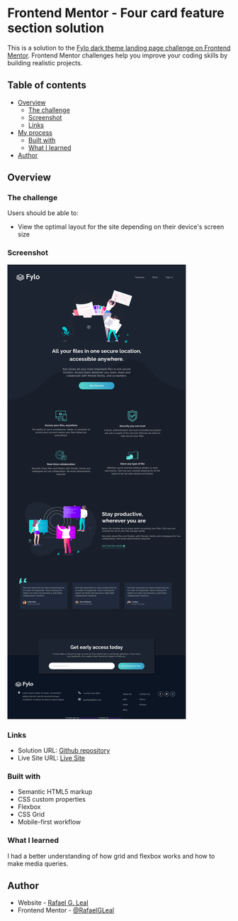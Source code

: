 # Frontend Mentor - Four card feature section solution

This is a solution to the [Fylo dark theme landing page challenge on Frontend Mentor](https://www.frontendmentor.io/challenges/fylo-dark-theme-landing-page-5ca5f2d21e82137ec91a50fd). Frontend Mentor challenges help you improve your coding skills by building realistic projects. 

## Table of contents

- [Overview](#overview)
  - [The challenge](#the-challenge)
  - [Screenshot](#screenshot)
  - [Links](#links)
- [My process](#my-process)
  - [Built with](#built-with)
  - [What I learned](#what-i-learned)
- [Author](#author)

## Overview

### The challenge

Users should be able to:

- View the optimal layout for the site depending on their device's screen size

### Screenshot

![](./screenshot.png)

### Links

- Solution URL: [Github repository](https://rafaelgleal.github.io/Fylo-Dark-Theme/)
- Live Site URL: [Live Site](https://rafaelgleal.github.io/Fylo-Dark-Theme/)

### Built with

- Semantic HTML5 markup
- CSS custom properties
- Flexbox
- CSS Grid
- Mobile-first workflow

### What I learned

I had a better understanding of how grid and flexbox works and how to make media queries. 

## Author

- Website - [Rafael G. Leal](https://github.com/RafaelGLeal)
- Frontend Mentor - [@RafaelGLeal](https://www.frontendmentor.io/profile/RafaelGLeal)
